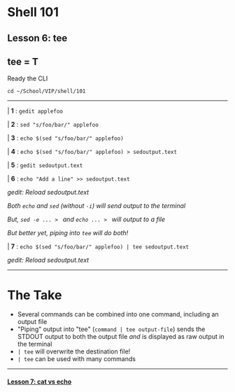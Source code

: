 # Shell 101
## Lesson 6: tee
## tee = T

Ready the CLI

`cd ~/School/VIP/shell/101`

___

| **1** : `gedit applefoo`

| **2** : `sed "s/foo/bar/" applefoo`

| **3** : `echo $(sed "s/foo/bar/" applefoo)`

| **4** : `echo $(sed "s/foo/bar/" applefoo) > sedoutput.text`

| **5** : `gedit sedoutput.text`

| **6** : `echo "Add a line" >> sedoutput.text`

*gedit: Reload sedoutput.text*

*Both `echo` and `sed` (without `-i`) will send output to the terminal*

*But, `sed -e ... > ` and `echo ... > ` will output to a file*

*But better yet, piping into `tee` will do both!*

| **7** : `echo $(sed "s/foo/bar/" applefoo) | tee sedoutput.text`

*gedit: Reload sedoutput.text*

___

# The Take

- Several commands can be combined into one command, including an output file
- "Piping" output into "tee" (`command | tee output-file`) sends the STDOUT output to both the output file *and* is displayed as raw output in the terminal
- `| tee` will overwrite the destination file!
- `| tee` can be used with many commands

___

#### [Lesson 7: cat vs echo](https://github.com/inkVerb/vip/blob/master/101-shell/Lesson-07.md)
